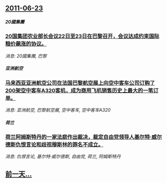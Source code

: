 ## [2011-06-23](/news/2011/06/23/index.md)

##### 20國集團
### [20国集团农业部长会议22日至23日在巴黎召开，会议达成约束国际粮价飙涨的协议。](/news/2011/06/23/20国集团农业部长会议22日至23日在巴黎召开-会议达成约束国际粮价飙涨的协议.md)
_消息: 20國集團, 巴黎_

##### 亚洲航空
### [马来西亚亚洲航空公司在法国巴黎航空展上向空中客车公司订购了200架空中客车A320客机，成为商用飞机销售历史上最大的一笔订单。](/news/2011/06/23/马来西亚亚洲航空公司在法国巴黎航空展上向空中客车公司订购了200架空中客车A320客机-成为商用飞机销售历史上最大的一笔.md)
_消息: 亚洲航空, 巴黎航空展, 空中客车, 空中客车A320_

##### 荷兰
### [荷兰阿姆斯特丹的一家法庭作出裁决，裁定自由党领导人基尔特·威尔德斯仇恨言论和歧视穆斯林的罪名不成立。](/news/2011/06/23/荷兰阿姆斯特丹的一家法庭作出裁决-裁定自由党领导人基尔特-威尔德斯仇恨言论和歧视穆斯林的罪名不成立.md)
_消息: 仇恨言论, 基尔特·威尔德斯, 自由党, 荷兰, 阿姆斯特丹_

## [前一天...](/news/2011/06/22/index.md)

